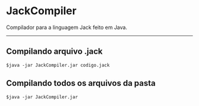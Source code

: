 # JackCompiler
Compilador para a linguagem Jack feito em Java.

---

## Compilando arquivo .jack

```
$java -jar JackCompiler.jar codigo.jack
```

## Compilando todos os arquivos da pasta

```
$java -jar JackCompiler.jar
```
